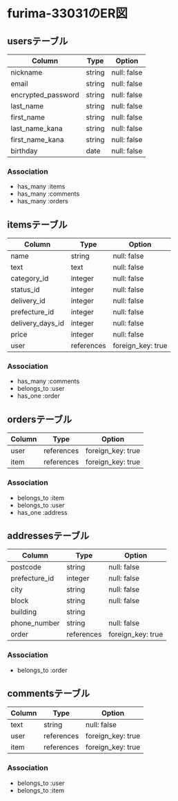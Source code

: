 # furima-33031のER図

## usersテーブル
| Column               | Type   | Option      | 
| -------------------- | ------ | ----------- | 
| nickname             | string | null: false | 
| email                | string | null: false | 
| encrypted_password   | string | null: false | 
| last_name            | string | null: false | 
| first_name           | string | null: false | 
| last_name_kana       | string | null: false | 
| first_name_kana      | string | null: false | 
| birthday             | date   | null: false | 

### Association

- has_many :items
- has_many :comments
- has_many :orders

## itemsテーブル
| Column           | Type       | Option            | 
| ---------------- | ---------- | ----------------- | 
| name             | string     | null: false       | 
| text             | text       | null: false       | 
| category_id      | integer    | null: false       | 
| status_id        | integer    | null: false       | 
| delivery_id      | integer    | null: false       | 
| prefecture_id    | integer    | null: false       | 
| delivery_days_id | integer    | null: false       | 
| price            | integer    | null: false       | 
| user             | references | foreign_key: true | 

### Association

- has_many :comments
- belongs_to :user
- has_one :order

## ordersテーブル
| Column  | Type       | Option            | 
| ------- | ---------- | ----------------- | 
| user    | references | foreign_key: true | 
| item    | references | foreign_key: true | 

### Association

- belongs_to :item
- belongs_to :user
- has_one :address

## addressesテーブル
| Column        | Type       | Option            | 
| ------------- | ---------- | ----------------- | 
| postcode      | string     | null: false       | 
| prefecture_id | integer    | null: false       | 
| city          | string     | null: false       | 
| block         | string     | null: false       | 
| building      | string     |                   | 
| phone_number  | string     | null: false       | 
| order         | references | foreign_key: true | 

### Association

- belongs_to :order

## commentsテーブル
| Column  | Type       | Option            | 
| ------- | ---------- | ----------------- | 
| text    | string     | null: false       | 
| user    | references | foreign_key: true | 
| item    | references | foreign_key: true | 

### Association

- belongs_to :user
- belongs_to :item